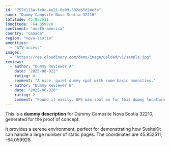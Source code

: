 ```yaml
---
id: "757d113a-fe0c-4e21-8e09-582e65d24e3b"
name: "Dummy Campsite Nova Scotia 32210"
latitude: 45.952511
longitude: -64.059928
continent: "north-america"
country: "canada"
region: "nova-scotia"
amenities:
  - "ATV-access"
images:
  - "https://res.cloudinary.com/demo/image/upload/v1/sample.jpg"
reviews:
  - author: "Dummy Reviewer A"
    date: "2025-08-022"
    rating: 4
    comment: "A nice, quiet dummy spot with some basic amenities."
  - author: "Dummy Reviewer B"
    date: "2025-06-020"
    rating: 2
    comment: "Found it easily. GPS was spot on for this dummy location."
---
```


This is a **dummy description** for Dummy Campsite Nova Scotia 32210, generated for the proof of concept.

It provides a serene environment, perfect for demonstrating how SvelteKit can handle a large number of static pages. The coordinates are 45.952511, -64.059928.
